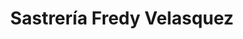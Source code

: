---
title: "Sastrería Fredy Velasquez"
url: /puerto-la-cruz/sastreria-fredy-velasquez/
shop: Schneiderei
---